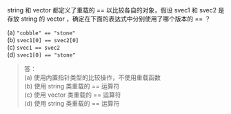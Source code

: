 string 和 vector 都定义了重载的 == 以比较各自的对象，假设 svec1 和 svec2 是存放 string 的 vector ，确定在下面的表达式中分别使用了哪个版本的 == ？

(a) `"cobble" == "stone"`  
(b) `svec1[0] == svec2[0]`  
(c) `svec1 == svec2`  
(d) `svec1[0] == "stone"`

> 答：  
> (a) 使用内置指针类型的比较操作，不使用重载函数  
> (b) 使用 string 类重载的 == 运算符  
> (c) 使用 vector 类重载的 == 运算符  
> (d) 使用 string 类重载的 == 运算符

